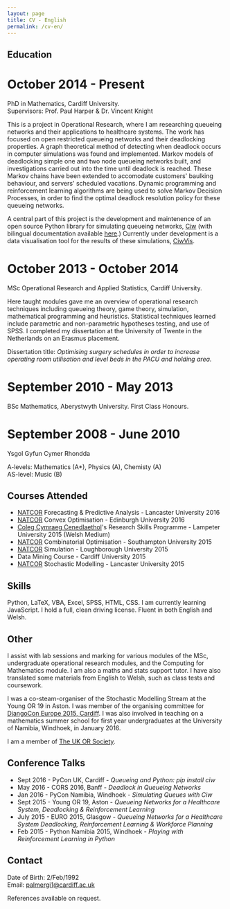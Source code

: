 ```yaml
---
layout: page
title: CV - English
permalink: /cv-en/
---
```


## Education

# October 2014 - Present

PhD in Mathematics, Cardiff University.  
Supervisors: Prof. Paul Harper & Dr. Vincent Knight

This is a project in Operational Research, where I am researching queueing networks and their applications to healthcare systems. The work has focused on open restricted queueing networks and their deadlocking properties. A graph theoretical method of detecting when deadlock occurs in computer simulations was found and implemented. Markov models of deadlocking simple one and two node queueing networks built, and investigations carried out into the time until deadlock is reached. These Markov chains have been extended to accomodate customers' baulking behaviour, and servers' scheduled vacations. Dynamic programming and reinforcement learning algorithms are being used to solve Markov Decision Processes, in order to find the optimal deadlock resolution policy for these queueing networks.

A central part of this project is the development and maintenence of an open source Python library for simulating queueing networks, [Ciw](https://github.com/CiwPython/Ciw) (with bilingual documentation available [here](http://ciw.readthedocs.io/).) Currently under development is a data visualisation tool for the results of these simulations, [CiwVis](https://ciwpython.github.io/CiwVis/).

# October 2013 - October 2014

MSc Operational Research and Applied Statistics, Cardiff University.

Here taught modules gave me an overview of operational research techniques including queueing theory, game theory, simulation, mathematical programming and heuristics. Statistical techniques learned include parametric and non-parametric hypotheses testing, and use of SPSS.
I completed my dissertation at the University of Twente in the Netherlands on an Erasmus placement.

Dissertation title: *Optimising surgery schedules in order to increase operating room utilisation and level beds in the PACU and holding area.*

# September 2010 - May 2013

BSc Mathematics, Aberystwyth University. First Class Honours.

# September 2008 - June 2010

Ysgol Gyfun Cymer Rhondda

A-levels: Mathematics (A*), Physics (A), Chemisty (A)  
AS-level: Music (B)



## Courses Attended

* [NATCOR](http://www.natcor.ac.uk) Forecasting & Predictive Analysis - Lancaster University 2016
* [NATCOR](http://www.natcor.ac.uk) Convex Optimisation - Edinburgh University 2016
* [Coleg Cymraeg Cenedlaethol](http://www.colegcymraeg.ac.uk/en/)'s Research Skills Programme - Lampeter University 2015 (Welsh Medium)
* [NATCOR](http://www.natcor.ac.uk) Combinatorial Optimisation - Southampton University 2015
* [NATCOR](http://www.natcor.ac.uk) Simulation - Loughborough University 2015
* Data Mining Course - Cardiff University 2015
* [NATCOR](http://www.natcor.ac.uk) Stochastic Modelling - Lancaster University 2015


## Skills

Python, LaTeX, VBA, Excel, SPSS, HTML, CSS. I am currently learning JavaScript. I hold a full, clean driving license. Fluent in both English and Welsh.

## Other

I assist with lab sessions and marking for various modules of the MSc, undergraduate operational research modules, and the Computing for Mathematics module. I am also a maths and stats support tutor. I have also translated some materials from English to Welsh, such as class tests and coursework.

I was a co-steam-organiser of the Stochastic Modelling Stream at the Young OR 19 in Aston. I was member of the organising committee for [DjangoCon Europe 2015, Cardiff](http://2015.djangocon.eu/). I was also involved in teaching on a mathematics summer school for first year undergraduates at the University of Namibia, Windhoek, in January 2016.

I am a member of [The UK OR Society](https://www.theorsociety.com).


## Conference Talks

* Sept 2016 - PyCon UK, Cardiff - *Queueing and Python: pip install ciw*
* May 2016 - CORS 2016, Banff - *Deadlock in Queueing Networks*
* Jan 2016 - PyCon Namibia, Windhoek - *Simulating Queues with Ciw*
* Sept 2015 - Young OR 19, Aston - *Queueing Networks for a Healthcare System, Deadlocking & Reinforcement Learning*
* July 2015 - EURO 2015, Glasgow - *Queueing Networks for a Healthcare System Deadlocking, Reinforcement Learning & Workforce Planning*
* Feb 2015 - Python Namibia 2015, Windhoek - *Playing with Reinforcement Learning in Python*


## Contact

Date of Birth: 2/Feb/1992  
Email: palmergi1@cardiff.ac.uk

References available on request.